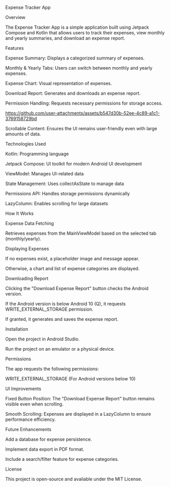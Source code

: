 Expense Tracker App

Overview

The Expense Tracker App is a simple application built using Jetpack Compose and Kotlin that allows users to track their expenses, view monthly and yearly summaries, and download an expense report.

Features

Expense Summary: Displays a categorized summary of expenses.

Monthly & Yearly Tabs: Users can switch between monthly and yearly expenses.

Expense Chart: Visual representation of expenses.

Download Report: Generates and downloads an expense report.

Permission Handling: Requests necessary permissions for storage access.

https://github.com/user-attachments/assets/b547d30b-52ee-4c89-a1c1-3769158729bd



Scrollable Content: Ensures the UI remains user-friendly even with large amounts of data.

Technologies Used

Kotlin: Programming language

Jetpack Compose: UI toolkit for modern Android UI development

ViewModel: Manages UI-related data

State Management: Uses collectAsState to manage data

Permissions API: Handles storage permissions dynamically

LazyColumn: Enables scrolling for large datasets

How It Works

Expense Data Fetching

Retrieves expenses from the MainViewModel based on the selected tab (monthly/yearly).

Displaying Expenses

If no expenses exist, a placeholder image and message appear.

Otherwise, a chart and list of expense categories are displayed.

Downloading Report

Clicking the "Download Expense Report" button checks the Android version.

If the Android version is below Android 10 (Q), it requests WRITE_EXTERNAL_STORAGE permission.

If granted, it generates and saves the expense report.

Installation

Open the project in Android Studio.

Run the project on an emulator or a physical device.

Permissions

The app requests the following permissions:

WRITE_EXTERNAL_STORAGE (For Android versions below 10)

UI Improvements

Fixed Button Position: The "Download Expense Report" button remains visible even when scrolling.

Smooth Scrolling: Expenses are displayed in a LazyColumn to ensure performance efficiency.

Future Enhancements

Add a database for expense persistence.

Implement data export in PDF format.

Include a search/filter feature for expense categories.

License

This project is open-source and available under the MIT License.
